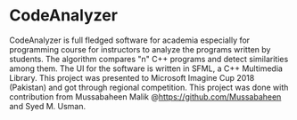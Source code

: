 # CodeAnalyzer
CodeAnalyzer is full fledged software for academia especially for programming course for instructors to analyze the programs written by students. The algorithm compares "n" C++ programs and detect similarities among them. The UI for the software is written in SFML, a C++ Multimedia Library. This project was presented to Microsoft Imagine Cup 2018 (Pakistan) and got through regional competition. This project was done with contribution from Mussabaheen Malik @https://github.com/Mussabaheen and Syed M. Usman.
